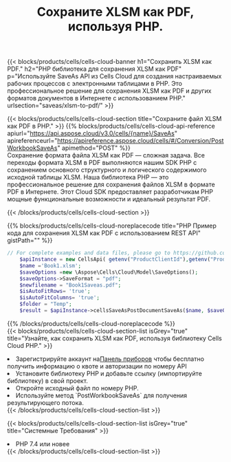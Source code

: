 ﻿---
title:  Сохраните XLSM как PDF, используя PHP.
description:  Использование Aspose.Cells Cloud SDK для PHP для сохранения файла формата XLSM как файла формата PDF.
kwords: Excel, Save XLSM as PDF, REST, PHP
howto: How to save XLSM as PDF using Aspose.Cells Cloud PHP library.
---
{{< blocks/products/cells/cells-cloud-banner h1="Сохранить XLSM как PDF." h2="PHP библиотека для сохранения XLSM как PDF" p="Используйте SaveAs API из Cells Cloud для создания настраиваемых рабочих процессов с электронными таблицами в PHP. Это профессиональное решение для сохранения XLSM как PDF и других форматов документов в Интернете с использованием PHP." urlsection="saveas/xlsm-to-pdf/" >}}

{{< blocks/products/cells/cells-cloud-section title="Сохраните файл XLSM как PDF в PHP." >}}
{{% blocks/products/cells/cells-cloud-api-reference apiurl="https://api.aspose.cloud/v3.0/cells/{name}/SaveAs" apireferenceurl="https://apireference.aspose.cloud/cells/#/Conversion/PostWorkbookSaveAs" apimethod="POST" %}}
<br/>
Сохранение формата файла XLSM как PDF — сложная задача. Все переходы формата XLSM в PDF выполняются нашим SDK PHP с сохранением основного структурного и логического содержимого исходной таблицы XLSM. Наша библиотека PHP — это профессиональное решение для сохранения файлов XLSM в формате PDF в Интернете. Этот Cloud SDK предоставляет разработчикам PHP мощные функциональные возможности и идеальный результат PDF.

{{< /blocks/products/cells/cells-cloud-section >}}

{{% blocks/products/cells/cells-cloud-noreplacecode title="PHP Пример кода для сохранения XLSM как PDF с использованием REST API" gistPath="" %}}
  
```php
// For complete examples and data files, please go to https://github.com/aspose-cells-cloud/aspose-cells-cloud-php/
    $apiInstance = new CellsApi( getenv("ProductClientId"),getenv("ProductClientSecret") );
    $name ='Book1.xlsm';
    $saveOptions =new \Aspose\Cells\Cloud\Model\SaveOptions();
    $saveOptions->SaveFormat = "pdf";
    $newfilename = "Book1Saveas.pdf";
    $isAutoFitRows= 'true';
    $isAutoFitColumns= 'true';
    $folder = "Temp";
    $result = $apiInstance->cellsSaveAsPostDocumentSaveAs($name, $saveOptions, $newfilename,$isAutoFitRows, $isAutoFitColumns, $folder);
```
  
{{% /blocks/products/cells/cells-cloud-noreplacecode %}}
<br/>
{{< blocks/products/cells/cells-cloud-section-list isGrey="true" title="Узнайте, как сохранить XLSM как PDF, используя библиотеку Cells Cloud PHP." >}}
<li> Зарегистрируйте аккаунт на<a href="https://dashboard.aspose.cloud/">Панель приборов</a> чтобы бесплатно получить информацию о квоте и авторизации по номеру API</li>
<li>Установите библиотеку PHP и добавьте ссылку (импортируйте библиотеку) в свой проект.</li>
<li>Откройте исходный файл по номеру PHP.</li>
<li>Используйте метод `PostWorkbookSaveAs` для получения результирующего потока.</li>
{{< /blocks/products/cells/cells-cloud-section-list >}}

{{< blocks/products/cells/cells-cloud-section-list isGrey="true" title="Системные Требования" >}}
<li>PHP 7.4 или новее</li>
{{< /blocks/products/cells/cells-cloud-section-list >}}
